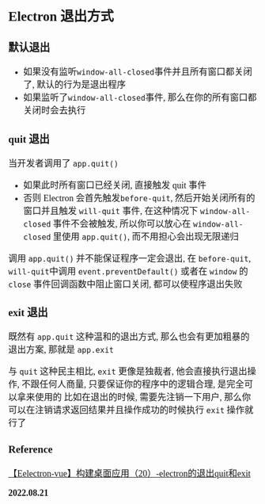 <font size=4 face='楷体'>

## Electron 退出方式

### 默认退出

- 如果没有监听`window-all-closed`事件并且所有窗口都关闭了, 默认的行为是退出程序
- 如果监听了`window-all-closed`事件, 那么在你的所有窗口都关闭时会去执行

### quit 退出

当开发者调用了 `app.quit()`

- 如果此时所有窗口已经关闭, 直接触发 quit 事件
- 否则 Electron 会首先触发`before-quit`, 然后开始关闭所有的窗口并且触发 `will-quit` 事件, 在这种情况下 `window-all-closed` 事件不会被触发, 所以你可以放心在 `window-all-closed` 里使用 `app.quit()`, 而不用担心会出现无限递归

调用 `app.quit()` 并不能保证程序一定会退出, 在 `before-quit`, `will-quit`中调用 `event.preventDefault()` 或者在 `window` 的 `close` 事件回调函数中阻止窗口关闭, 都可以使程序退出失败

### exit 退出

既然有 `app.quit` 这种温和的退出方式, 那么也会有更加粗暴的退出方案, 那就是 `app.exit`

与 `quit` 这种民主相比, `exit` 更像是独裁者, 他会直接执行退出操作, 不跟任何人商量, 只要保证你的程序中的逻辑合理, 是完全可以拿来使用的
比如在退出的时候, 需要先注销一下用户, 那么你可以在注销请求返回结果并且操作成功的时候执行 `exit` 操作就行了

### Reference

[【Eelectron-vue】构建桌面应用（20）-electron的退出quit和exit](https://blog.csdn.net/chenqk_123/article/details/109470785)

**2022.08.21**
